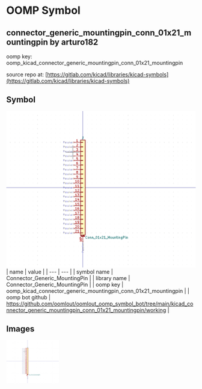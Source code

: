 # OOMP Symbol  
## connector_generic_mountingpin_conn_01x21_mountingpin  by arturo182  
  
oomp key: oomp_kicad_connector_generic_mountingpin_conn_01x21_mountingpin  
  
source repo at: [https://gitlab.com/kicad/libraries/kicad-symbols](https://gitlab.com/kicad/libraries/kicad-symbols)  
## Symbol  
  
[![working.png](working_600.png)](working.png)  
| name | value | 
| --- | --- | 
| symbol name | Connector_Generic_MountingPin | 
| library name | Connector_Generic_MountingPin | 
| oomp key | oomp_kicad_connector_generic_mountingpin_conn_01x21_mountingpin | 
| oomp bot github | https://github.com/oomlout/oomlout_oomp_symbol_bot/tree/main/kicad_connector_generic_mountingpin_conn_01x21_mountingpin/working | 
## Images  
  
[![working.png](working_140.png)](working.png)  
